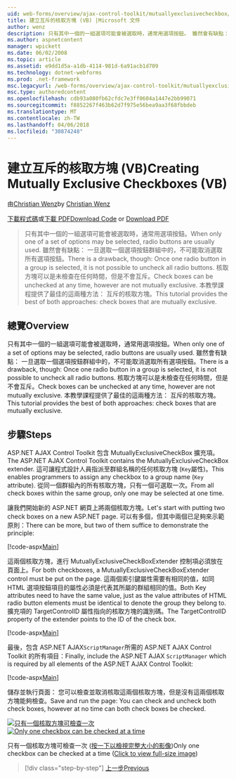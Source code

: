 ```yaml
---
uid: web-forms/overview/ajax-control-toolkit/mutuallyexclusivecheckbox/creating-mutually-exclusive-checkboxes-vb
title: 建立互斥的核取方塊 (VB) |Microsoft 文件
author: wenz
description: 只有其中一個的一組選項可能會被選取時，通常用選項按鈕。 雖然會有缺點： 一旦選取一個選項按鈕群組中的，...
ms.author: aspnetcontent
manager: wpickett
ms.date: 06/02/2008
ms.topic: article
ms.assetid: e9dd1d5a-a1db-4114-981d-6a91acb1d709
ms.technology: dotnet-webforms
ms.prod: .net-framework
msc.legacyurl: /web-forms/overview/ajax-control-toolkit/mutuallyexclusivecheckbox/creating-mutually-exclusive-checkboxes-vb
msc.type: authoredcontent
ms.openlocfilehash: cdb93a080fb62cfdc7e3ff0604a1447e2bb99071
ms.sourcegitcommit: f8852267f463b62d7f975e56bea9aa3f68fbbdeb
ms.translationtype: MT
ms.contentlocale: zh-TW
ms.lasthandoff: 04/06/2018
ms.locfileid: "30874248"
---
```

<a name="creating-mutually-exclusive-checkboxes-vb"></a><span data-ttu-id="bf2ce-104">建立互斥的核取方塊 (VB)</span><span class="sxs-lookup"><span data-stu-id="bf2ce-104">Creating Mutually Exclusive Checkboxes (VB)</span></span>
====================
<span data-ttu-id="bf2ce-105">由[Christian Wenz](https://github.com/wenz)</span><span class="sxs-lookup"><span data-stu-id="bf2ce-105">by [Christian Wenz](https://github.com/wenz)</span></span>

<span data-ttu-id="bf2ce-106">[下載程式碼](http://download.microsoft.com/download/9/3/f/93f8daea-bebd-4821-833b-95205389c7d0/MutuallyExclusiveCheckBox0.vb.zip)或[下載 PDF](http://download.microsoft.com/download/b/6/a/b6ae89ee-df69-4c87-9bfb-ad1eb2b23373/mutuallyexclusivecheckbox0VB.pdf)</span><span class="sxs-lookup"><span data-stu-id="bf2ce-106">[Download Code](http://download.microsoft.com/download/9/3/f/93f8daea-bebd-4821-833b-95205389c7d0/MutuallyExclusiveCheckBox0.vb.zip) or [Download PDF](http://download.microsoft.com/download/b/6/a/b6ae89ee-df69-4c87-9bfb-ad1eb2b23373/mutuallyexclusivecheckbox0VB.pdf)</span></span>

> <span data-ttu-id="bf2ce-107">只有其中一個的一組選項可能會被選取時，通常用選項按鈕。</span><span class="sxs-lookup"><span data-stu-id="bf2ce-107">When only one of a set of options may be selected, radio buttons are usually used.</span></span> <span data-ttu-id="bf2ce-108">雖然會有缺點： 一旦選取一個選項按鈕群組中的，不可能取消選取所有選項按鈕。</span><span class="sxs-lookup"><span data-stu-id="bf2ce-108">There is a drawback, though: Once one radio button in a group is selected, it is not possible to uncheck all radio buttons.</span></span> <span data-ttu-id="bf2ce-109">核取方塊可以是未檢查在任何時間，但是不會互斥。</span><span class="sxs-lookup"><span data-stu-id="bf2ce-109">Check boxes can be unchecked at any time, however are not mutually exclusive.</span></span> <span data-ttu-id="bf2ce-110">本教學課程提供了最佳的這兩種方法： 互斥的核取方塊。</span><span class="sxs-lookup"><span data-stu-id="bf2ce-110">This tutorial provides the best of both approaches: check boxes that are mutually exclusive.</span></span>


## <a name="overview"></a><span data-ttu-id="bf2ce-111">總覽</span><span class="sxs-lookup"><span data-stu-id="bf2ce-111">Overview</span></span>

<span data-ttu-id="bf2ce-112">只有其中一個的一組選項可能會被選取時，通常用選項按鈕。</span><span class="sxs-lookup"><span data-stu-id="bf2ce-112">When only one of a set of options may be selected, radio buttons are usually used.</span></span> <span data-ttu-id="bf2ce-113">雖然會有缺點： 一旦選取一個選項按鈕群組中的，不可能取消選取所有選項按鈕。</span><span class="sxs-lookup"><span data-stu-id="bf2ce-113">There is a drawback, though: Once one radio button in a group is selected, it is not possible to uncheck all radio buttons.</span></span> <span data-ttu-id="bf2ce-114">核取方塊可以是未檢查在任何時間，但是不會互斥。</span><span class="sxs-lookup"><span data-stu-id="bf2ce-114">Check boxes can be unchecked at any time, however are not mutually exclusive.</span></span> <span data-ttu-id="bf2ce-115">本教學課程提供了最佳的這兩種方法： 互斥的核取方塊。</span><span class="sxs-lookup"><span data-stu-id="bf2ce-115">This tutorial provides the best of both approaches: check boxes that are mutually exclusive.</span></span>

## <a name="steps"></a><span data-ttu-id="bf2ce-116">步驟</span><span class="sxs-lookup"><span data-stu-id="bf2ce-116">Steps</span></span>

<span data-ttu-id="bf2ce-117">ASP.NET AJAX Control Toolkit 包含 MutuallyExclusiveCheckBox 擴充項。</span><span class="sxs-lookup"><span data-stu-id="bf2ce-117">The ASP.NET AJAX Control Toolkit contains the MutuallyExclusiveCheckBox extender.</span></span> <span data-ttu-id="bf2ce-118">這可讓程式設計人員指派至群組名稱的任何核取方塊 (`Key`屬性)。</span><span class="sxs-lookup"><span data-stu-id="bf2ce-118">This enables programmers to assign any checkbox to a group name (`Key` attribute).</span></span> <span data-ttu-id="bf2ce-119">從同一個群組內的所有核取方塊，只有一個可選取一次。</span><span class="sxs-lookup"><span data-stu-id="bf2ce-119">From all check boxes within the same group, only one may be selected at one time.</span></span>

<span data-ttu-id="bf2ce-120">讓我們開始新的 ASP.NET 網頁上將兩個核取方塊。</span><span class="sxs-lookup"><span data-stu-id="bf2ce-120">Let's start with putting two check boxes on a new ASP.NET page.</span></span> <span data-ttu-id="bf2ce-121">可以有多個，但其中兩個已足夠來示範原則：</span><span class="sxs-lookup"><span data-stu-id="bf2ce-121">There can be more, but two of them suffice to demonstrate the principle:</span></span>

[!code-aspx[Main](creating-mutually-exclusive-checkboxes-vb/samples/sample1.aspx)]

<span data-ttu-id="bf2ce-122">這兩個核取方塊，進行 MutuallyExclusiveCheckBoxExtender 控制項必須放在頁面上。</span><span class="sxs-lookup"><span data-stu-id="bf2ce-122">For both checkboxes, a MutuallyExclusiveCheckBoxExtender control must be put on the page.</span></span> <span data-ttu-id="bf2ce-123">這兩個索引鍵屬性需要有相同的值，如同 HTML 選項按鈕項目的屬性必須是代表其所屬的群組相同的值。</span><span class="sxs-lookup"><span data-stu-id="bf2ce-123">Both Key attributes need to have the same value, just as the value attributes of HTML radio button elements must be identical to denote the group they belong to.</span></span> <span data-ttu-id="bf2ce-124">擴充項的 TargetControlID 屬性指向的核取方塊的識別碼。</span><span class="sxs-lookup"><span data-stu-id="bf2ce-124">The TargetControlID property of the extender points to the ID of the check box.</span></span>

[!code-aspx[Main](creating-mutually-exclusive-checkboxes-vb/samples/sample2.aspx)]

<span data-ttu-id="bf2ce-125">最後，包含 ASP.NET AJAX`ScriptManager`所需的 ASP.NET AJAX Control Toolkit 的所有項目：</span><span class="sxs-lookup"><span data-stu-id="bf2ce-125">Finally, include the ASP.NET AJAX `ScriptManager` which is required by all elements of the ASP.NET AJAX Control Toolkit:</span></span>

[!code-aspx[Main](creating-mutually-exclusive-checkboxes-vb/samples/sample3.aspx)]

<span data-ttu-id="bf2ce-126">儲存並執行頁面： 您可以檢查並取消核取這兩個核取方塊，但是沒有這兩個核取方塊能夠檢查。</span><span class="sxs-lookup"><span data-stu-id="bf2ce-126">Save and run the page: You can check and uncheck both check boxes, however at no time can both check boxes be checked.</span></span>


<span data-ttu-id="bf2ce-127">[![只有一個核取方塊可檢查一次](creating-mutually-exclusive-checkboxes-vb/_static/image2.png)](creating-mutually-exclusive-checkboxes-vb/_static/image1.png)</span><span class="sxs-lookup"><span data-stu-id="bf2ce-127">[![Only one checkbox can be checked at a time](creating-mutually-exclusive-checkboxes-vb/_static/image2.png)](creating-mutually-exclusive-checkboxes-vb/_static/image1.png)</span></span>

<span data-ttu-id="bf2ce-128">只有一個核取方塊可檢查一次 ([按一下以檢視完整大小的影像](creating-mutually-exclusive-checkboxes-vb/_static/image3.png))</span><span class="sxs-lookup"><span data-stu-id="bf2ce-128">Only one checkbox can be checked at a time ([Click to view full-size image](creating-mutually-exclusive-checkboxes-vb/_static/image3.png))</span></span>

> [!div class="step-by-step"]
> [<span data-ttu-id="bf2ce-129">上一步</span><span class="sxs-lookup"><span data-stu-id="bf2ce-129">Previous</span></span>](creating-mutually-exclusive-checkboxes-cs.md)
